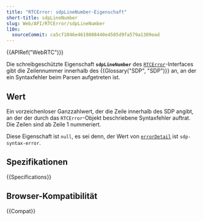 ```yaml
---
title: "RTCError: sdpLineNumber-Eigenschaft"
short-title: sdpLineNumber
slug: Web/API/RTCError/sdpLineNumber
l10n:
  sourceCommit: ca5cf1046e4619808440e4505d9fa579a1309ead
---
```


{{APIRef("WebRTC")}}

Die schreibgeschützte Eigenschaft **`sdpLineNumber`** des [`RTCError`](/de/docs/Web/API/RTCError)-Interfaces gibt die Zeilennummer innerhalb des {{Glossary("SDP", "SDP")}} an, an der ein Syntaxfehler beim Parsen aufgetreten ist.

## Wert

Ein vorzeichenloser Ganzzahlwert, der die Zeile innerhalb des SDP angibt, an der der durch das `RTCError`-Objekt beschriebene Syntaxfehler auftrat. Die Zeilen sind ab Zeile 1 nummeriert.

Diese Eigenschaft ist `null`, es sei denn, der Wert von [`errorDetail`](/de/docs/Web/API/RTCError/errorDetail) ist `sdp-syntax-error`.

## Spezifikationen

{{Specifications}}

## Browser-Kompatibilität

{{Compat}}
